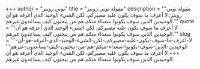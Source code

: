 +++
author = "توني روبنز"
title = "مقولة توني روبنز"
description = '''مقولة توني روبنز: لا أعرف ما سوف يكون عليه مصيركم، لكن الشيء الوحيد الذي أعرفه هو أن الوحيدين الذين سوف يكونوا سعداء منكم هم من يبحثون كيف يساعدون غيرهم.'''
quote = '''لا أعرف ما سوف يكون عليه مصيركم، لكن الشيء الوحيد الذي أعرفه هو أن الوحيدين الذين سوف يكونوا سعداء منكم هم من يبحثون كيف يساعدون غيرهم.'''
slug = '''لا-أعرف-ما-سوف-يكون-عليه-مصيركم،-لكن-الشيء-الوحيد-الذي-أعرفه-هو-أن-الوحيدين-الذين-سوف-يكونوا-سعداء-منكم-هم-من-يبحثون-كيف-يساعدون-غيرهم'''
+++
لا أعرف ما سوف يكون عليه مصيركم، لكن الشيء الوحيد الذي أعرفه هو أن الوحيدين الذين سوف يكونوا سعداء منكم هم من يبحثون كيف يساعدون غيرهم.
